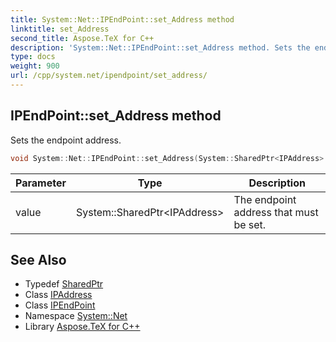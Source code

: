 ```yaml
---
title: System::Net::IPEndPoint::set_Address method
linktitle: set_Address
second_title: Aspose.TeX for C++
description: 'System::Net::IPEndPoint::set_Address method. Sets the endpoint address in C++.'
type: docs
weight: 900
url: /cpp/system.net/ipendpoint/set_address/
---
```

## IPEndPoint::set_Address method


Sets the endpoint address.

```cpp
void System::Net::IPEndPoint::set_Address(System::SharedPtr<IPAddress> value)
```


| Parameter | Type | Description |
| --- | --- | --- |
| value | System::SharedPtr\<IPAddress\> | The endpoint address that must be set. |

## See Also

* Typedef [SharedPtr](../../../system/sharedptr/)
* Class [IPAddress](../../ipaddress/)
* Class [IPEndPoint](../)
* Namespace [System::Net](../../)
* Library [Aspose.TeX for C++](../../../)
